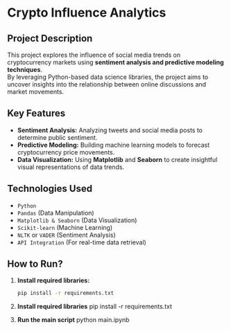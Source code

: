 # Crypto Influence Analytics

##  Project Description
This project explores the influence of social media trends on cryptocurrency markets using **sentiment analysis and predictive modeling techniques**.  
By leveraging Python-based data science libraries, the project aims to uncover insights into the relationship between online discussions and market movements.

##  Key Features
- **Sentiment Analysis:** Analyzing tweets and social media posts to determine public sentiment.  
- **Predictive Modeling:** Building machine learning models to forecast cryptocurrency price movements.  
- **Data Visualization:** Using **Matplotlib** and **Seaborn** to create insightful visual representations of data trends.  

##  Technologies Used
- `Python`
- `Pandas` (Data Manipulation)
- `Matplotlib & Seaborn` (Data Visualization)
- `Scikit-learn` (Machine Learning)
- `NLTK` or `VADER` (Sentiment Analysis)
- `API Integration` (For real-time data retrieval)

##  How to Run?
1. **Install required libraries:**
   ```bash
   pip install -r requirements.txt


2. **Install required libraries**
pip install -r requirements.txt

3. **Run the main script**
python main.ipynb
